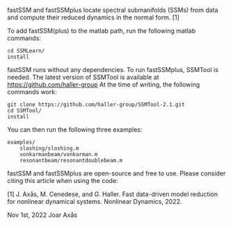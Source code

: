 fastSSM and fastSSMplus locate spectral submanifolds (SSMs) from data and 
compute their reduced dynamics in the normal form. [1]

To add fastSSM(plus) to the matlab path, run the following matlab commands:

    cd SSMLearn/
    install

fastSSM runs without any dependencies. To run fastSSMplus, SSMTool is needed.
The latest version of SSMTool is available at https://github.com/haller-group
At the time of writing, the following commands work:

    git clone https://github.com/haller-group/SSMTool-2.1.git
    cd SSMTool/
    install

You can then run the following three examples: 
    
    examples/
        sloshing/sloshing.m
        vonkarmanbeam/vonkarman.m
        resonantbeam/resonantdoublebeam.m

fastSSM and fastSSMplus are open-source and free to use.
Please consider citing this article when using the code:

[1] J. Axås, M. Cenedese, and G. Haller. Fast data-driven model reduction for nonlinear dynamical systems. Nonlinear Dynamics, 2022.

Nov 1st, 2022
Joar Axås